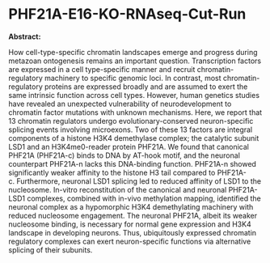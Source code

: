 # PHF21A-E16-KO-RNAseq-Cut-Run

**Abstract:**

How cell-type-specific chromatin landscapes emerge and progress during metazoan
ontogenesis remains an important question. Transcription factors are expressed in a cell
type-specific manner and recruit chromatin-regulatory machinery to specific genomic loci.
In contrast, most chromatin-regulatory proteins are expressed broadly and are assumed to
exert the same intrinsic function across cell types. However, human genetics studies have
revealed an unexpected vulnerability of neurodevelopment to chromatin factor mutations
with unknown mechanisms. Here, we report that 13 chromatin regulators undergo
evolutionary-conserved neuron-specific splicing events involving microexons. Two of these
13 factors are integral components of a histone H3K4 demethylase complex; the catalytic
subunit LSD1 and an H3K4me0-reader protein PHF21A. We found that canonical PHF21A
(PHF21A-c) binds to DNA by AT-hook motif, and the neuronal counterpart PHF21A-n lacks
this DNA-binding function. PHF21A-n showed significantly weaker affinity to the histone
H3 tail compared to PHF21A-c. Furthermore, neuronal LSD1 splicing led to reduced affinity
of LSD1 to the nucleosome. In-vitro reconstitution of the canonical and neuronal PHF21A-
LSD1 complexes, combined with in-vivo methylation mapping, identified the neuronal
complex as a hypomorphic H3K4 demethylating machinery with reduced nucleosome
engagement. The neuronal PHF21A, albeit its weaker nucleosome binding, is necessary for
normal gene expression and H3K4 landscape in developing neurons. Thus, ubiquitously
expressed chromatin regulatory complexes can exert neuron-specific functions via
alternative splicing of their subunits.
